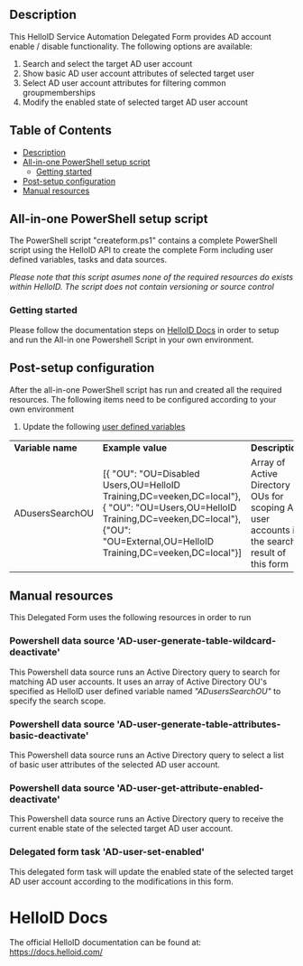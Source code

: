 <!-- Description -->
## Description
This HelloID Service Automation Delegated Form provides AD account enable / disable functionality. The following options are available:
 1. Search and select the target AD user account
 2. Show basic AD user account attributes of selected target user
 3. Select AD user account attributes for filtering common groupmemberships
 4. Modify the enabled state of selected target AD user account
 
<!-- TABLE OF CONTENTS -->
## Table of Contents
* [Description](#description)
* [All-in-one PowerShell setup script](#all-in-one-powershell-setup-script)
  * [Getting started](#getting-started)
* [Post-setup configuration](#post-setup-configuration)
* [Manual resources](#manual-resources)


## All-in-one PowerShell setup script
The PowerShell script "createform.ps1" contains a complete PowerShell script using the HelloID API to create the complete Form including user defined variables, tasks and data sources.

 _Please note that this script asumes none of the required resources do exists within HelloID. The script does not contain versioning or source control_


### Getting started
Please follow the documentation steps on [HelloID Docs](https://docs.helloid.com/hc/en-us/articles/360017556559-Service-automation-GitHub-resources) in order to setup and run the All-in one Powershell Script in your own environment.

 
## Post-setup configuration
After the all-in-one PowerShell script has run and created all the required resources. The following items need to be configured according to your own environment
 1. Update the following [user defined variables](https://docs.helloid.com/hc/en-us/articles/360014169933-How-to-Create-and-Manage-User-Defined-Variables)
<table>
  <tr><td><strong>Variable name</strong></td><td><strong>Example value</strong></td><td><strong>Description</strong></td></tr>
  <tr><td>ADusersSearchOU</td><td>[{ "OU": "OU=Disabled Users,OU=HelloID Training,DC=veeken,DC=local"},{ "OU": "OU=Users,OU=HelloID Training,DC=veeken,DC=local"},{"OU": "OU=External,OU=HelloID Training,DC=veeken,DC=local"}]</td><td>Array of Active Directory OUs for scoping AD user accounts in the search result of this form</td></tr>
</table>

## Manual resources
This Delegated Form uses the following resources in order to run

### Powershell data source 'AD-user-generate-table-wildcard-deactivate'
This Powershell data source runs an Active Directory query to search for matching AD user accounts. It uses an array of Active Directory OU's specified as HelloID user defined variable named _"ADusersSearchOU"_ to specify the search scope.

### Powershell data source 'AD-user-generate-table-attributes-basic-deactivate'
This Powershell data source runs an Active Directory query to select a list of basic user attributes of the selected AD user account.  

### Powershell data source 'AD-user-get-attribute-enabled-deactivate'
This Powershell data source runs an Active Directory query to receive the current enable state of the selected target AD user account.

### Delegated form task 'AD-user-set-enabled'
This delegated form task will update the enabled state of the selected target AD user account according to the modifications in this form.

# HelloID Docs
The official HelloID documentation can be found at: https://docs.helloid.com/
